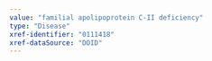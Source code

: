 ```yaml
---
value: "familial apolipoprotein C-II deficiency"
type: "Disease"
xref-identifier: "0111418"
xref-dataSource: "DOID"
---
```

